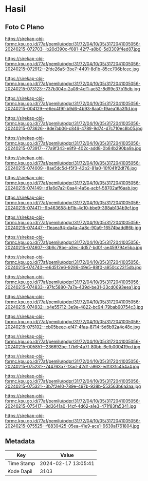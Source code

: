 # Hasil

## Foto C Plano

https://sirekap-obj-formc.kpu.go.id/77af/pemilu/pdpr/31/72/04/10/05/3172041005056-20240215-072703--b20d390c-f081-42f7-a0b0-5d3309f4ed87.jpg

https://sirekap-obj-formc.kpu.go.id/77af/pemilu/pdpr/31/72/04/10/05/3172041005056-20240215-072912--2fde26a5-3be7-4491-8d1b-85cc706bfcec.jpg

https://sirekap-obj-formc.kpu.go.id/77af/pemilu/pdpr/31/72/04/10/05/3172041005056-20240215-073123--737b304c-2a08-4cf1-ac52-8d99c37b15db.jpg

https://sirekap-obj-formc.kpu.go.id/77af/pemilu/pdpr/31/72/04/10/05/3172041005056-20240215-004129--e6ec4f9f-b9d6-4b93-8aa0-f9aea16a3ffd.jpg

https://sirekap-obj-formc.kpu.go.id/77af/pemilu/pdpr/31/72/04/10/05/3172041005056-20240215-073626--9de7ab06-c846-4789-9d74-d7c710ec8b05.jpg

https://sirekap-obj-formc.kpu.go.id/77af/pemilu/pdpr/31/72/04/10/05/3172041005056-20240215-073917--77a9f343-e8f9-402c-add8-0b84b290ba9a.jpg

https://sirekap-obj-formc.kpu.go.id/77af/pemilu/pdpr/31/72/04/10/05/3172041005056-20240215-074009--8ae5dc5d-f5f3-42b2-81a0-10f041f2df76.jpg

https://sirekap-obj-formc.kpu.go.id/77af/pemilu/pdpr/31/72/04/10/05/3172041005056-20240215-074149--d1a6d7a2-0aa4-4a5e-acbf-58702aff6aab.jpg

https://sirekap-obj-formc.kpu.go.id/77af/pemilu/pdpr/31/72/04/10/05/3172041005056-20240215-074411--9b463658-bf1b-4c10-bbe9-398ab134b9cf.jpg

https://sirekap-obj-formc.kpu.go.id/77af/pemilu/pdpr/31/72/04/10/05/3172041005056-20240215-074447--f1eaea94-da4a-4a8c-90a9-16574badd86b.jpg

https://sirekap-obj-formc.kpu.go.id/77af/pemilu/pdpr/31/72/04/10/05/3172041005056-20240215-074607--3b6c78be-a3ec-4d57-bd01-ae459794e5ba.jpg

https://sirekap-obj-formc.kpu.go.id/77af/pemilu/pdpr/31/72/04/10/05/3172041005056-20240215-074740--e6d512e6-9286-49e5-88f0-a950cc2315db.jpg

https://sirekap-obj-formc.kpu.go.id/77af/pemilu/pdpr/31/72/04/10/05/3172041005056-20240215-074833--97fc5880-7a7a-439d-be31-33cd0693eea1.jpg

https://sirekap-obj-formc.kpu.go.id/77af/pemilu/pdpr/31/72/04/10/05/3172041005056-20240215-074932--b4e55712-3e9e-4822-bc94-79bab90754c3.jpg

https://sirekap-obj-formc.kpu.go.id/77af/pemilu/pdpr/31/72/04/10/05/3172041005056-20240215-075102--cb05beec-ef47-4faa-8714-5d6b92a4c48c.jpg

https://sirekap-obj-formc.kpu.go.id/77af/pemilu/pdpr/31/72/04/10/05/3172041005056-20240215-005851--236692be-17b6-4a7f-80bb-6efb000419cd.jpg

https://sirekap-obj-formc.kpu.go.id/77af/pemilu/pdpr/31/72/04/10/05/3172041005056-20240215-075231--744763a7-f3ad-42d1-a863-ed1331c454a4.jpg

https://sirekap-obj-formc.kpu.go.id/77af/pemilu/pdpr/31/72/04/10/05/3172041005056-20240215-075321--3b7f2e10-789e-497b-938b-553563b6a3aa.jpg

https://sirekap-obj-formc.kpu.go.id/77af/pemilu/pdpr/31/72/04/10/05/3172041005056-20240215-075417--8d3641a0-14cf-4d62-a1e3-471f83fa5341.jpg

https://sirekap-obj-formc.kpu.go.id/77af/pemilu/pdpr/31/72/04/10/05/3172041005056-20240215-075525--f8830425-05ea-41e9-ace1-9639a1761804.jpg


## Metadata

| Key        | Value               |
| ---------- | ------------------- |
| Time Stamp | 2024-02-17 13:05:41 |
| Kode Dapil | 3103                |



